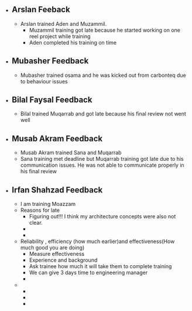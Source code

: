 - ## Arslan Feeback
	- Arslan trained Aden and Muzammil.
		- Muzammil training got late because he started working on one reel project while training
		- Aden completed his training on time
- ## Mubasher Feedback
	- Mubasher trained osama and he was kicked out from carbonteq due to behaviour issues
- ## Bilal Faysal Feedback
	- Bilal trained Muqarrab and got late because his final review not went well
- ## Musab Akram Feedback
	- Musab Akram trained Sana and Muqarrab
	- Sana training met deadline but Muqarrab training got late due to his communication issues. He was not able to communicate properly in his final review
- ## Irfan Shahzad Feedback
	- I am training Moazzam
	- Reasons for late
		- Figuring out!!! I think my architecture concepts were also not clear.
		-
		-
	- Reliability , efficiency (how much earlier)and effectiveness(How much good you are doing)
		- Measure effectiveness
		- Experience and background
		- Ask trainee how much it will take them to complete training
		- We can give 3 days time to engineering manager
		-
	-
		-
		-
		-